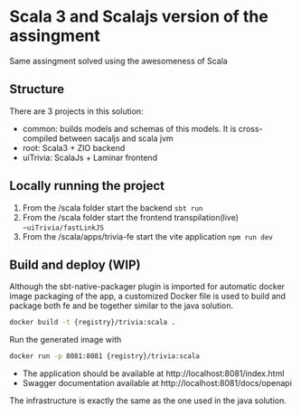 # Scala 3 and Scalajs version of the assingment

Same assingment solved using the awesomeness of Scala


## Structure

There are 3 projects in this solution:

- common: builds models and schemas of this models. It is cross-compiled between sacaljs and scala jvm
- root: Scala3 + ZIO backend
- uiTrivia: ScalaJs + Laminar frontend



## Locally running the project

1. From the /scala folder start the backend ```sbt run```
2. From the /scala folder start the frontend transpilation(live) ```~uiTrivia/fastLinkJS```
3. From the /scala/apps/trivia-fe start the vite application ```npm run dev```


## Build and deploy (WIP)

Although the sbt-native-packager plugin is imported for automatic docker image packaging of the app, a customized Docker file is used to build and package both fe and be together similar to the java solution.

```bash
docker build -t {registry}/trivia:scala .      
```

Run the generated image with 

```bash
docker run -p 8081:8081 {registry}/trivia:scala
```

- The application should be available at http://localhost:8081/index.html
- Swagger documentation available at http://localhost:8081/docs/openapi

The infrastructure is exactly the same as the one used in the java solution.